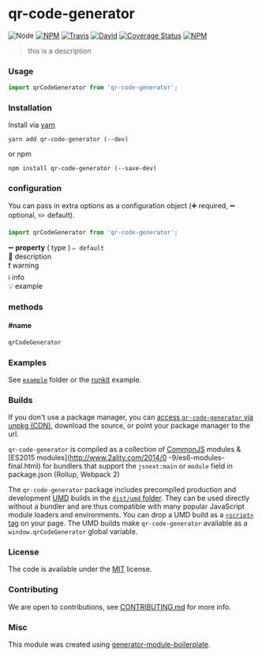 # qr-code-generator

![Node](https://img.shields.io/node/v/qr-code-generator.svg?style=flat-square)
[![NPM](https://img.shields.io/npm/v/qr-code-generator.svg?style=flat-square)](https://www.npmjs.com/package/qr-code-generator)
[![Travis](https://img.shields.io/travis/mobyman/qr-code-generator/master.svg?style=flat-square)](https://travis-ci.org/mobyman/qr-code-generator)
[![David](https://img.shields.io/david/mobyman/qr-code-generator.svg?style=flat-square)](https://david-dm.org/mobyman/qr-code-generator)
[![Coverage Status](https://img.shields.io/coveralls/mobyman/qr-code-generator.svg?style=flat-square)](https://coveralls.io/github/mobyman/qr-code-generator)
[![NPM](https://img.shields.io/npm/dt/qr-code-generator.svg?style=flat-square)](https://www.npmjs.com/package/qr-code-generator)

> this is a description

### Usage

```js
import qrCodeGenerator from 'qr-code-generator';

```

### Installation

Install via [yarn](https://github.com/yarnpkg/yarn)

	yarn add qr-code-generator (--dev)

or npm

	npm install qr-code-generator (--save-dev)


### configuration

You can pass in extra options as a configuration object (➕ required, ➖ optional, ✏️ default).

```js
import qrCodeGenerator from 'qr-code-generator';

```

➖ **property** ( type ) ` ✏️ default `
<br/> 📝 description
<br/> ❗️ warning
<br/> ℹ️ info
<br/> 💡 example

### methods

#### #name

```js
qrCodeGenerator

```

### Examples

See [`example`](example/script.js) folder or the [runkit](https://runkit.com/mobyman/qr-code-generator) example.

### Builds

If you don't use a package manager, you can [access `qr-code-generator` via unpkg (CDN)](https://unpkg.com/qr-code-generator/), download the source, or point your package manager to the url.

`qr-code-generator` is compiled as a collection of [CommonJS](http://webpack.github.io/docs/commonjs.html) modules & [ES2015 modules](http://www.2ality.com/2014/0
  -9/es6-modules-final.html) for bundlers that support the `jsnext:main` or `module` field in package.json (Rollup, Webpack 2)

The `qr-code-generator` package includes precompiled production and development [UMD](https://github.com/umdjs/umd) builds in the [`dist/umd` folder](https://unpkg.com/qr-code-generator/dist/umd/). They can be used directly without a bundler and are thus compatible with many popular JavaScript module loaders and environments. You can drop a UMD build as a [`<script>` tag](https://unpkg.com/qr-code-generator) on your page. The UMD builds make `qr-code-generator` available as a `window.qrCodeGenerator` global variable.

### License

The code is available under the [MIT](LICENSE) license.

### Contributing

We are open to contributions, see [CONTRIBUTING.md](CONTRIBUTING.md) for more info.

### Misc

This module was created using [generator-module-boilerplate](https://github.com/duivvv/generator-module-boilerplate).
